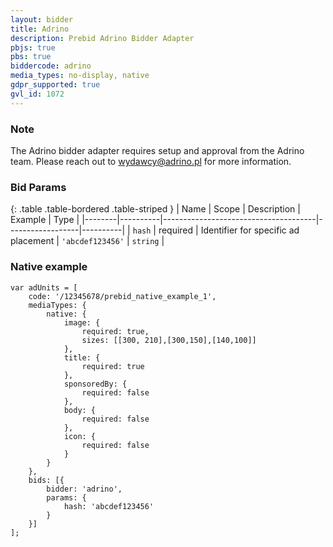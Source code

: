 ```yaml
---
layout: bidder
title: Adrino
description: Prebid Adrino Bidder Adapter
pbjs: true
pbs: true
biddercode: adrino
media_types: no-display, native
gdpr_supported: true
gvl_id: 1072
---
```


### Note

The Adrino bidder adapter requires setup and approval from the Adrino team. Please reach out to [wydawcy@adrino.pl](mailto:wydawcy@adrino.pl) for more information.

### Bid Params

{: .table .table-bordered .table-striped }
| Name   | Scope    | Description                          | Example          | Type     |
|--------|----------|--------------------------------------|------------------|----------|
| `hash` | required | Identifier for specific ad placement | `'abcdef123456'` | `string` |

### Native example

```
var adUnits = [
    code: '/12345678/prebid_native_example_1',
    mediaTypes: {
        native: {
            image: {
                required: true,
                sizes: [[300, 210],[300,150],[140,100]]
            },
            title: {
                required: true
            },
            sponsoredBy: {
                required: false
            },
            body: {
                required: false
            },
            icon: {
                required: false
            }
        }
    },
    bids: [{
        bidder: 'adrino',
        params: {
            hash: 'abcdef123456'
        }
    }]
];
```
